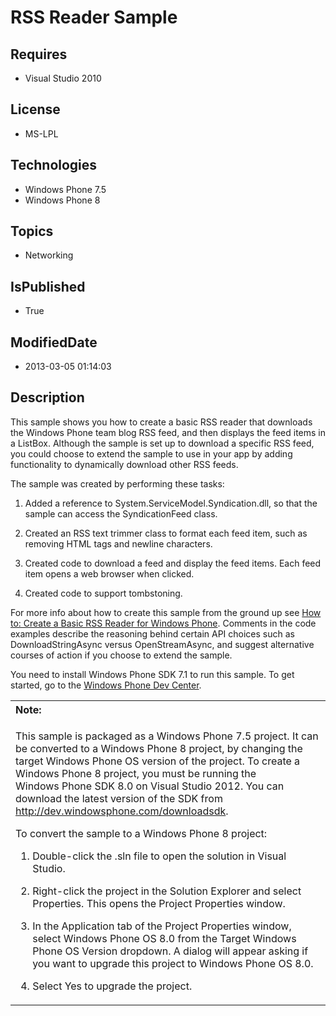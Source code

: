 # RSS Reader Sample
## Requires
* Visual Studio 2010
## License
* MS-LPL
## Technologies
* Windows Phone 7.5
* Windows Phone 8
## Topics
* Networking
## IsPublished
* True
## ModifiedDate
* 2013-03-05 01:14:03
## Description

<div id="mainBody">
<p></p>
<div class="introduction">
<p>This sample shows you how to create a basic RSS reader that downloads the Windows Phone team blog RSS feed, and then displays the feed items in a ListBox. Although the sample is set up to download a specific RSS feed, you could choose to extend the sample
 to use in your app by adding functionality to dynamically download other RSS feeds.</p>
<p>The sample was created by performing these tasks:</p>
<ol>
<li>
<p>Added a reference to System.ServiceModel.Syndication.dll, so that the sample can access the SyndicationFeed class.</p>
</li><li>
<p>Created an RSS text trimmer class to format each feed item, such as removing HTML tags and newline characters.</p>
</li><li>
<p>Created code to download a feed and display the feed items. Each feed item opens a web browser when clicked.</p>
</li><li>
<p>Created code to support tombstoning.</p>
</li></ol>
<p>For more info about how to create this sample from the ground up see <a href="http://go.microsoft.com/fwlink/?LinkID=229329">
How to: Create a Basic RSS Reader for Windows Phone</a>. Comments in the code examples describe the reasoning behind certain API choices such as DownloadStringAsync versus OpenStreamAsync, and suggest alternative courses of action if you choose to extend the
 sample. </p>
<p>You need to install Windows&nbsp;Phone&nbsp;SDK&nbsp;7.1 to run this sample. To get started, go to the
<a href="http://go.microsoft.com/fwlink/?LinkID=259204">Windows Phone Dev Center</a>.</p>
<div class="alert">
<table width="100%" cellspacing="0" cellpadding="0">
<tbody>
<tr>
<th align="left"><b>Note:</b> </th>
</tr>
<tr>
<td>
<p>This sample is packaged as a Windows&nbsp;Phone&nbsp;7.5 project. It can be converted to a Windows&nbsp;Phone&nbsp;8 project, by changing the target Windows Phone OS version of the project. To create a Windows&nbsp;Phone&nbsp;8 project, you must be running the Windows&nbsp;Phone&nbsp;SDK&nbsp;8.0 on
 Visual Studio 2012. You can download the latest version of the SDK from <a href="http://dev.windowsphone.com/downloadsdk">
http://dev.windowsphone.com/downloadsdk</a>.</p>
<p>To convert the sample to a Windows&nbsp;Phone&nbsp;8 project:</p>
<ol>
<li>
<p>Double-click the <span class="ui">.sln</span> file to open the solution in Visual Studio.</p>
</li><li>
<p>Right-click the project in the <span class="ui">Solution Explorer</span> and select
<span class="ui">Properties</span>. This opens the <span class="ui">Project Properties</span> window.</p>
</li><li>
<p>In the <span class="ui">Application</span> tab of the Project Properties window, select
<span class="ui">Windows Phone OS 8.0</span> from the <span class="ui">Target Windows Phone OS Version</span> dropdown. A dialog will appear asking if you want to upgrade this project to Windows Phone OS 8.0.</p>
</li><li>
<p>Select <span class="ui">Yes</span> to upgrade the project.</p>
</li></ol>
</td>
</tr>
</tbody>
</table>
</div>
</div>
</div>
